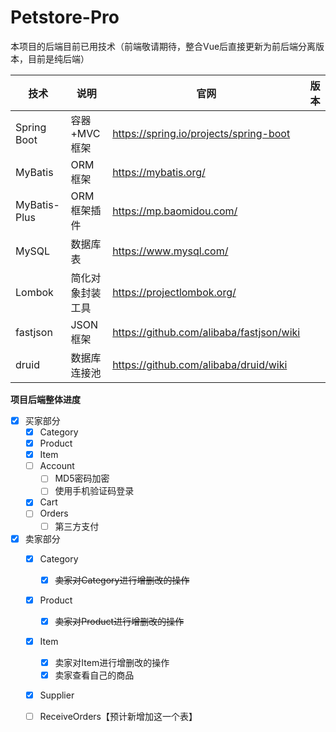 # Petstore-Pro 

本项目的后端目前已用技术（前端敬请期待，整合Vue后直接更新为前后端分离版本，目前是纯后端）

| 技术         | 说明             | 官网                                     | 版本 |
| ------------ | ---------------- | ---------------------------------------- | ---- |
| Spring Boot  | 容器+MVC框架     | https://spring.io/projects/spring-boot   |      |
| MyBatis      | ORM框架          | https://mybatis.org/                     |      |
| MyBatis-Plus | ORM框架插件      | https://mp.baomidou.com/                 |      |
| MySQL        | 数据库表         | https://www.mysql.com/                   |      |
| Lombok       | 简化对象封装工具 | https://projectlombok.org/               |      |
| fastjson     | JSON框架      | https://github.com/alibaba/fastjson/wiki |      |
| druid        | 数据库连接池     | https://github.com/alibaba/druid/wiki    |      |

**项目后端整体进度**

- [x] 买家部分
  - [x] Category
  - [x] Product
  - [x] Item
  - [ ] Account
    - [ ] MD5密码加密
    - [ ] 使用手机验证码登录
  - [x] Cart
  - [ ] Orders
    - [ ] 第三方支付
- [x] 卖家部分
  - [x] Category
    - [x] ~~卖家对Category进行增删改的操作~~
  - [x] Product
    - [x] ~~卖家对Product进行增删改的操作~~
  - [x] Item
    - [x] 卖家对Item进行增删改的操作
    - [x] 卖家查看自己的商品
  - [x] Supplier 
  - [ ] ReceiveOrders【预计新增加这一个表】



















